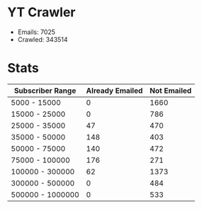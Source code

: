 # YT Crawler
- Emails: 7025
- Crawled: 343514

# Stats
| Subscriber Range  | Already Emailed | Not Emailed |
|-------|-------|-------|
| 5000 - 15000 | 0 | 1660 |
| 15000 - 25000 | 0 | 786 |
| 25000 - 35000 | 47 | 470 |
| 35000 - 50000 | 148 | 403 |
| 50000 - 75000 | 140 | 472 |
| 75000 - 100000 | 176 | 271 |
| 100000 - 300000 | 62 | 1373 |
| 300000 - 500000 | 0 | 484 |
| 500000 - 1000000 | 0 | 533 |
